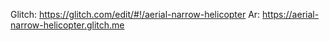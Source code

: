 Glitch: https://glitch.com/edit/#!/aerial-narrow-helicopter
Ar: https://aerial-narrow-helicopter.glitch.me
